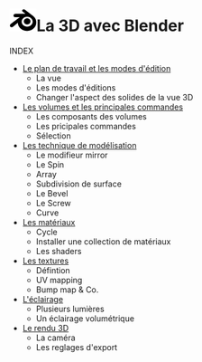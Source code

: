 # ![logo blender](src/blender.png)La 3D avec Blender
INDEX


- [Le plan de travail et les modes d'édition](la-vue-et-les-modes.md)
  - La vue
  - Les modes d'éditions
  - Changer l'aspect des solides de la vue 3D
- [Les volumes et les principales commandes](les-volumes.md)
  - Les composants des volumes
  - Les pricipales commandes
  - Sélection
- [Les technique de modélisation](les-techniques.md)
  - Le modifieur mirror
  - Le Spin
  - Array
  - Subdivision de surface
  - Le Bevel
  - Le Screw
  - Curve
- [Les matériaux](les-materiaux.md)
  - Cycle
  - Installer une collection de matériaux
  - Les shaders
- [Les textures](les-textures.md)
  - Défintion
  - UV mapping
  - Bump map & Co.   
- [L'éclairage](l-eclairage.md)
  - Plusieurs lumières
  - Un éclairage volumétrique
- [Le rendu 3D](le-rendu-3D.md)
  - La caméra
  - Les reglages d'export
